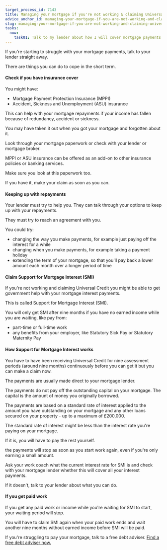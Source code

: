 ```yaml
---
target_process_id: 7143
title: Managing your mortgage if you're not working & claiming Universal Credit
advice_anchor_id: managing-your-mortgage-if-you-are-not-working-and-claiming-universal-credit
slug: managing-your-mortgage-if-you-are-not-working-and-claiming-universal-credit
tasks:
  now:
    task01: Talk to my lender about how I will cover mortgage payments until my first Universal Credit payment
---
```

If you're starting to struggle with your mortgage payments, talk to your lender straight away.

There are things you can do to cope in the short term.

#### Check if you have insurance cover

You might have:
* Mortgage Payment Protection Insurance (MPPI)
* Accident, Sickness and Unemployment (ASU) insurance

This can help with your mortgage repayments if your income has fallen because of redundancy, accident or sickness.

You may have taken it out when you got your mortgage and forgotten about it.

Look through your mortgage paperwork or check with your lender or mortgage broker.

MPPI or ASU insurance can be offered as an add-on to other insurance policies or banking services.

Make sure you look at this paperwork too.

If you have it, make your claim as soon as you can.

#### Keeping up with repayments
Your lender must try to help you. They can talk through your options to keep up with your repayments.

They must try to reach an agreement with you.

You could try:
* changing the way you make payments, for example just paying off the interest for a while
* changing when you make payments, for example taking a payment holiday
* extending the term of your mortgage, so that you'll pay back a lower amount each month over a longer period of time

#### Claim Support for Mortgage Interest (SMI)

If you're not working and claiming Universal Credit you might be able to get government help with your mortgage interest payments.

This is called Support for Mortgage Interest (SMI).

You will only get SMI after nine months if you have no earned income while you are waiting, like pay from:
* part-time or full-time work
* any benefits from your employer, like Statutory Sick Pay or Statutory Maternity Pay


#### How Support for Mortgage Interest works

You have to have been receiving Universal Credit for nine assessment periods (around nine months) continuously before you can get it but you can make a claim now.

The payments are usually made direct to your mortgage lender.

The payments do not pay off the outstanding capital on your mortgage. The capital is the amount of money you originally borrowed.

The payments are based on a standard rate of interest applied to the amount you have outstanding on your mortgage and any other loans secured on your property - up to a maximum of £200,000.

The standard rate of interest might be less than the interest rate you're paying on your mortgage.

If it is, you will have to pay the rest yourself.

the payments will stop as soon as you start work again, even if you're only earning a small amount.

Ask your work coach what the current interest rate for SMI is and check with your mortgage lender whether this will cover all your interest payments.

If it doesn't, talk to your lender about what you can do.

####  If you get paid work 

If you get any paid work or income while you're waiting for SMI to start, your waiting period will stop.

You will have to claim SMI again when your paid work ends and wait another nine months without earned income before SMI will be paid.

If you're struggling to pay your mortgage, talk to a free debt adviser. [Find a free debt adviser now.](/en/tools/debt-advice-locator)
